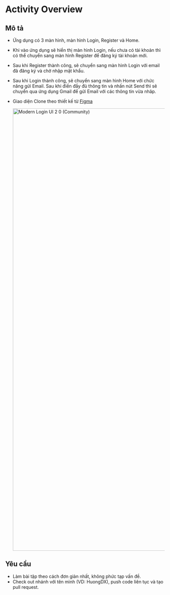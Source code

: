 # Activity Overview

## Mô tả

* Ứng dụng có 3 màn hình, màn hình Login, Register và Home.
* Khi vào ứng dụng sẽ hiển thị màn hình Login, nếu chưa có tài khoản thì có thể chuyển sang màn hình
  Register để đăng ký tài khoản mới.
* Sau khi Register thành công, sẽ chuyển sang màn hình Login với email đã đăng ký và chờ nhập mật
  khẩu.
* Sau khi Login thành công, sẽ chuyển sang màn hình Home với chức năng gửi Email. Sau khi điền đầy
  đủ thông tin và nhấn nút Send thì sẽ chuyển qua ứng dụng Gmail để gửi Email với các thông tin vừa
  nhâp.
* Giao diện Clone theo thiết kế
  từ [Figma](https://www.figma.com/file/tFvxY6Pewmwe4dDdtiVeUy/Modern-Login-UI--2.0-(Community)?type=design&node-id=0%3A1&mode=design&t=QLttcdeI4LarRGAc-1)

  <img width="1393" alt="Modern Login UI  2 0 (Community)" src="https://github.com/proptit-mobile-d21/009-activity-overview/assets/84316258/4bc3d16d-c728-481c-b87f-d620d54eea23">

## Yêu cầu

* Làm bài tập theo cách đơn giản nhất, không phức tạp vấn đề.
* Check out nhánh với tên mình (VD: HuongDX), push code liên tục và tạo pull request.
